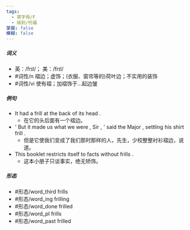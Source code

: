 ```yaml
---
tags:
  - 首字母/F
  - 级别/托福
掌握: false
模糊: false
---
```

##### 词义
- 英：/frɪl/； 美：/frɪl/
- #词性/n  褶边；虚饰；(衣服、窗帘等的)荷叶边；不实用的装饰
- #词性/vi  使有褶；加褶饰于…起边皱
##### 例句
- It had a frill at the back of its head .
	- 在它的头后面有一个褶边。
- ' But it made us what we were , Sir , ' said the Major , settling his shirt frill .
	- 但是它使我们变成了我们那时那样的人，先生，少校整整衬衫褶边，说道。
- This booklet restricts itself to facts without frills .
	- 这本小册子只谈事实，绝无矫饰。
##### 形态
- #形态/word_third frills
- #形态/word_ing frilling
- #形态/word_done frilled
- #形态/word_pl frills
- #形态/word_past frilled
